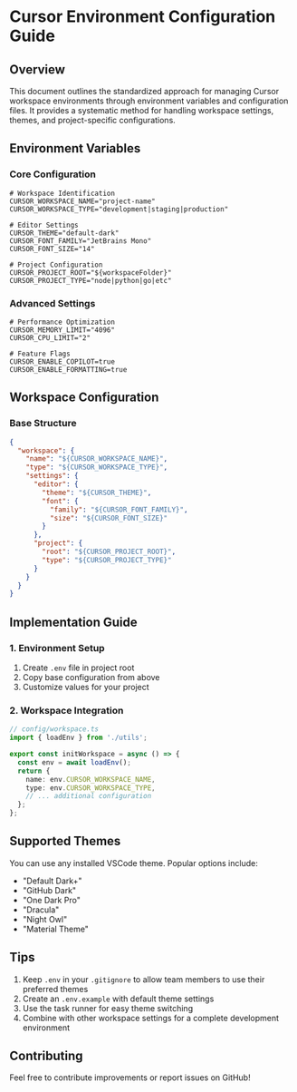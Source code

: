 # Cursor Environment Configuration Guide

## Overview
This document outlines the standardized approach for managing Cursor workspace environments through environment variables and configuration files. It provides a systematic method for handling workspace settings, themes, and project-specific configurations.

## Environment Variables

### Core Configuration
```env
# Workspace Identification
CURSOR_WORKSPACE_NAME="project-name"
CURSOR_WORKSPACE_TYPE="development|staging|production"

# Editor Settings
CURSOR_THEME="default-dark"
CURSOR_FONT_FAMILY="JetBrains Mono"
CURSOR_FONT_SIZE="14"

# Project Configuration
CURSOR_PROJECT_ROOT="${workspaceFolder}"
CURSOR_PROJECT_TYPE="node|python|go|etc"
```

### Advanced Settings
```env
# Performance Optimization
CURSOR_MEMORY_LIMIT="4096"
CURSOR_CPU_LIMIT="2"

# Feature Flags
CURSOR_ENABLE_COPILOT=true
CURSOR_ENABLE_FORMATTING=true
```

## Workspace Configuration

### Base Structure
```json
{
  "workspace": {
    "name": "${CURSOR_WORKSPACE_NAME}",
    "type": "${CURSOR_WORKSPACE_TYPE}",
    "settings": {
      "editor": {
        "theme": "${CURSOR_THEME}",
        "font": {
          "family": "${CURSOR_FONT_FAMILY}",
          "size": "${CURSOR_FONT_SIZE}"
        }
      },
      "project": {
        "root": "${CURSOR_PROJECT_ROOT}",
        "type": "${CURSOR_PROJECT_TYPE}"
      }
    }
  }
}
```

## Implementation Guide

### 1. Environment Setup
1. Create `.env` file in project root
2. Copy base configuration from above
3. Customize values for your project

### 2. Workspace Integration
```typescript
// config/workspace.ts
import { loadEnv } from './utils';

export const initWorkspace = async () => {
  const env = await loadEnv();
  return {
    name: env.CURSOR_WORKSPACE_NAME,
    type: env.CURSOR_WORKSPACE_TYPE,
    // ... additional configuration
  };
};
```

## Supported Themes

You can use any installed VSCode theme. Popular options include:

- "Default Dark+"
- "GitHub Dark"
- "One Dark Pro"
- "Dracula"
- "Night Owl"
- "Material Theme"

## Tips

1. Keep `.env` in your `.gitignore` to allow team members to use their preferred themes
2. Create an `.env.example` with default theme settings
3. Use the task runner for easy theme switching
4. Combine with other workspace settings for a complete development environment

## Contributing

Feel free to contribute improvements or report issues on GitHub!